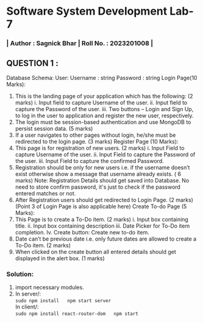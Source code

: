 # Software System Development Lab-7
### | Author : Sagnick Bhar | Roll No. : 2023201008 |  

## QUESTION 1 :  
Database Schema:
User:
Username : string
Password : string
Login Page(10 Marks):
1. This is the landing page of your application which has the following:
(2 marks)
i. Input field to capture Username of the user.
ii. Input field to capture the Password of the user.
iii. Two buttons – Login and Sign Up, to log in the user to application and
register the new user, respectively.
2. The login must be session-based authentication and use MongoDB to persist
session data. (5 marks)
3. If a user navigates to other pages without login, he/she must be redirected
to the login page. (3 marks)
Register Page (10 Marks):
1. This page is for registration of new users. (2 marks)
i. Input Field to capture Username of the user.
ii. Input Field to capture the Password of the user.
iii. Input Field to capture the confirmed Password.
2. Registration should be only for new users i.e. if the username doesn’t exist
otherwise show a message that username already exists. ( 6 marks)
Note: Registration Details should get saved into Database. No need to store
confirm password, it's just to check if the password entered matches or not.
3. After Registration users should get redirected to Login Page.
(2 marks)
(Point 3 of Login Page is also applicable here)
Create To-do Page (5 Marks):
1. This Page is to create a To-Do item. (2 marks)
i. Input box containing title.
ii. Input box containing description
iii. Date Picker for To-Do item completion.
Iv. Create button: Create new to-do item.
2. Date can’t be previous date i.e. only future dates are allowed to create a
To-Do item. (2 marks)
3. When clicked on the create button all entered details should get displayed in
the alert box. (1 marks)

### Solution:
1. import necessary modules.
2. In server/:   
`
sudo npm install  
npm start server
`  
In client/:   
`
sudo npm install react-router-dom  
npm start
`  


